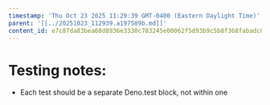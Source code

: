 ```yaml
---
timestamp: 'Thu Oct 23 2025 11:29:39 GMT-0400 (Eastern Daylight Time)'
parent: '[[../20251023_112939.a197589b.md]]'
content_id: e7c87da83bea60d8936e3330c783245e00062f5d93b9c5b8f368fabadc8bf4ca
---
```


# Testing notes:

* Each test should be a separate Deno.test block, not within one
